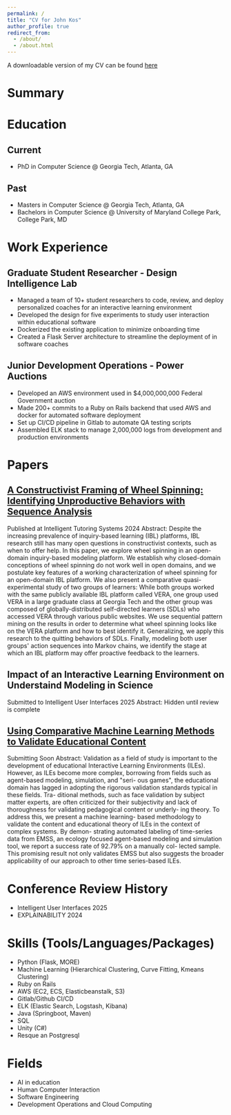 ```yaml
---
permalink: /
title: "CV for John Kos"
author_profile: true
redirect_from: 
  - /about/
  - /about.html
---
```


A downloadable version of my CV can be found [here](/files/John_Kos_Resume.pdf)

Summary
========

Education
======
Current
------
- PhD in Computer Science @ Georgia Tech, Atlanta, GA

Past
------
- Masters in Computer Science @ Georgia Tech, Atlanta, GA
- Bachelors in Computer Science @ University of Maryland College Park, College Park, MD

Work Experience
=======
Graduate Student Researcher - Design Intelligence Lab
-------
- Managed a team of 10+ student researchers to code, review, and deploy personalized coaches for an interactive learning environment
- Developed the design for five experiments to study user interaction within educational software
- Dockerized the existing application to minimize onboarding time
- Created a Flask Server architecture to streamline the deployment of in software coaches

Junior Development Operations - Power Auctions
-------
- Developed an AWS environment used in $4,000,000,000 Federal Government auction
- Made 200+ commits to a Ruby on Rails backend that used AWS and docker for automated software deployment
- Set up CI/CD pipeline in Gitlab to automate QA testing scripts
- Assembled ELK stack to manage 2,000,000 logs from development and production environments


Papers
=======
[A Constructivist Framing of Wheel Spinning: Identifying Unproductive Behaviors with Sequence Analysis](https://link.springer.com/chapter/10.1007/978-3-031-63028-6_14)
-------
Published at Intelligent Tutoring Systems 2024
Abstract: Despite the increasing prevalence of inquiry-based learning (IBL) platforms, IBL research still has many open questions in constructivist contexts,
such as when to offer help. In this paper, we explore wheel spinning in an open-domain inquiry-based modeling platform. We establish why closed-domain conceptions
of wheel spinning do not work well in open domains, and we postulate key features of a working characterization of wheel spinning for an open-domain IBL platform. 
We also present a comparative quasi-experimental study of two groups of learners: While both groups worked with the same publicly available IBL platform called VERA, 
one group used VERA in a large graduate class at Georgia Tech and the other group was composed of globally-distributed self-directed learners (SDLs) who accessed VERA 
through various public websites. We use sequential pattern mining on the results in order to determine what wheel spinning looks like on the VERA platform and how to best 
identify it. Generalizing, we apply this research to the quitting behaviors of SDLs. Finally, modeling both user groups' action sequences into Markov chains, we identify
the stage at which an IBL platform may offer proactive feedback to the learners.


Impact of an Interactive Learning Environment on Understaind Modeling in Science
-------
Submitted to Intelligent User Interfaces 2025
Abstract: Hidden until review is complete

[Using Comparative Machine Learning Methods to Validate Educational Content](/files/Kos_comparative.pdf)
-------
Submitting Soon
Abstract: Validation as a field of study is important to the development
of educational Interactive Learning Environments (ILEs).
However, as ILEs become more complex, borrowing from
fields such as agent-based modeling, simulation, and "seri-
ous games", the educational domain has lagged in adopting
the rigorous validation standards typical in these fields. Tra-
ditional methods, such as face validation by subject matter
experts, are often criticized for their subjectivity and lack of
thoroughness for validating pedagogical content or underly-
ing theory. To address this, we present a machine learning-
based methodology to validate the content and educational
theory of ILEs in the context of complex systems. By demon-
strating automated labeling of time-series data from EMSS,
an ecology focused agent-based modeling and simulation
tool, we report a success rate of 92.79% on a manually col-
lected sample. This promising result not only validates EMSS
but also suggests the broader applicability of our approach to
other time series-based ILEs.


Conference Review History
=========
- Intelligent User Interfaces 2025
- EXPLAINABILITY 2024

Skills (Tools/Languages/Packages)
=======
- Python (Flask, MORE)
- Machine Learning (Hierarchical Clustering, Curve Fitting, Kmeans Clustering)
- Ruby on Rails
- AWS (EC2, ECS, Elasticbeanstalk, S3)
- Gitlab/Github CI/CD
- ELK (Elastic Search, Logstash, Kibana)
- Java (Springboot, Maven)
- SQL
- Unity (C#)
- Resque an Postgresql

Fields
=======
- AI in education
- Human Computer Interaction
- Software Engineering
- Development Operations and Cloud Computing
